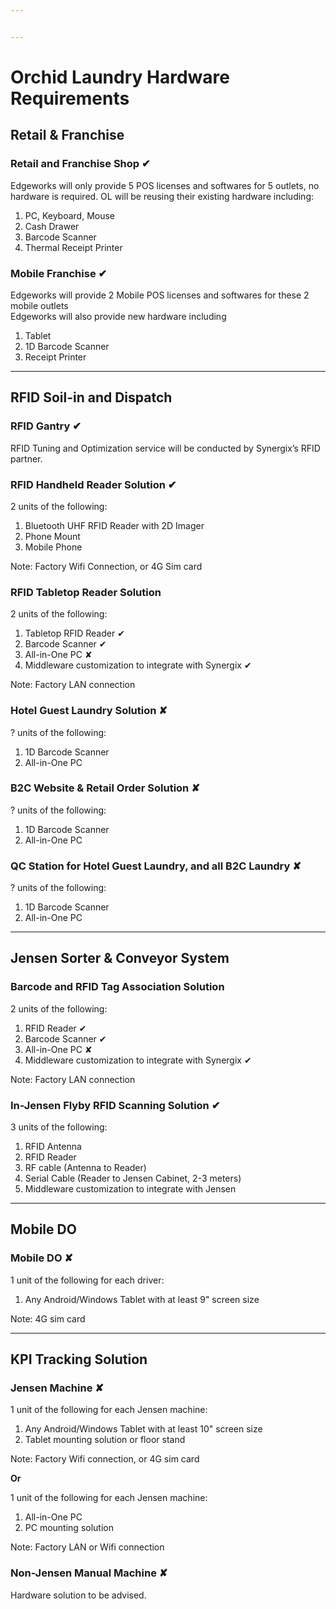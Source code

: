```yaml
---


---
```


<h1 id="orchid-laundry-hardware-requirements">Orchid Laundry Hardware Requirements</h1>
<h2 id="retail--franchise">Retail &amp; Franchise</h2>
<h3 id="retail-and-franchise-shop-✔">Retail and Franchise Shop ✔</h3>
<p>Edgeworks will only provide 5 POS licenses and softwares for 5 outlets, no hardware is required. OL will be reusing their existing hardware including:</p>
<ol>
<li>PC, Keyboard, Mouse</li>
<li>Cash Drawer</li>
<li>Barcode Scanner</li>
<li>Thermal Receipt Printer</li>
</ol>
<h3 id="mobile-franchise-✔">Mobile Franchise ✔</h3>
<p>Edgeworks will provide 2 Mobile POS licenses and softwares for these 2 mobile outlets<br>
Edgeworks will also provide new hardware including</p>
<ol>
<li>Tablet</li>
<li>1D Barcode Scanner</li>
<li>Receipt Printer</li>
</ol>
<hr>
<h2 id="rfid-soil-in-and-dispatch">RFID Soil-in and Dispatch</h2>
<h3 id="rfid-gantry-✔">RFID Gantry ✔</h3>
<p>RFID Tuning and Optimization service will be conducted by Synergix’s RFID partner.</p>
<h3 id="rfid-handheld-reader-solution-✔">RFID Handheld Reader Solution ✔</h3>
<p>2 units of the following:</p>
<ol>
<li>Bluetooth UHF RFID Reader  with 2D Imager</li>
<li>Phone Mount</li>
<li>Mobile Phone</li>
</ol>
<p>Note: Factory Wifi Connection, or 4G Sim card</p>
<h3 id="rfid-tabletop-reader-solution">RFID Tabletop Reader Solution</h3>
<p>2 units of the following:</p>
<ol>
<li>Tabletop RFID Reader ✔</li>
<li>Barcode Scanner ✔</li>
<li>All-in-One PC ✘</li>
<li>Middleware customization to integrate with Synergix ✔</li>
</ol>
<p>Note: Factory LAN connection</p>
<h3 id="hotel-guest-laundry-solution-✘">Hotel Guest Laundry Solution ✘</h3>
<p>? units of the following:</p>
<ol>
<li>1D Barcode Scanner</li>
<li>All-in-One PC</li>
</ol>
<h3 id="b2c-website--retail-order-solution-✘">B2C Website &amp; Retail Order Solution ✘</h3>
<p>? units of the following:</p>
<ol>
<li>1D Barcode Scanner</li>
<li>All-in-One PC</li>
</ol>
<h3 id="qc-station-for-hotel-guest-laundry-and-all-b2c-laundry--✘">QC Station for Hotel Guest Laundry, and all B2C Laundry  ✘</h3>
<p>? units of the following:</p>
<ol>
<li>1D Barcode Scanner</li>
<li>All-in-One PC</li>
</ol>
<hr>
<h2 id="jensen-sorter--conveyor-system">Jensen Sorter &amp; Conveyor System</h2>
<h3 id="barcode-and-rfid-tag-association-solution">Barcode and RFID Tag Association Solution</h3>
<p>2 units of the following:</p>
<ol>
<li>RFID Reader  ✔</li>
<li>Barcode Scanner  ✔</li>
<li>All-in-One PC  ✘</li>
<li>Middleware customization to integrate with Synergix  ✔</li>
</ol>
<p>Note: Factory LAN connection</p>
<h3 id="in-jensen-flyby-rfid-scanning-solution--✔">In-Jensen Flyby RFID Scanning Solution  ✔</h3>
<p>3 units of the following:</p>
<ol>
<li>RFID Antenna</li>
<li>RFID Reader</li>
<li>RF cable (Antenna to Reader)</li>
<li>Serial Cable (Reader to Jensen Cabinet, 2-3 meters)</li>
<li>Middleware customization to integrate with Jensen</li>
</ol>
<hr>
<h2 id="mobile-do">Mobile DO</h2>
<h3 id="mobile-do-✘">Mobile DO ✘</h3>
<p>1 unit of the following for each driver:</p>
<ol>
<li>Any Android/Windows Tablet  with at least 9" screen size</li>
</ol>
<p>Note: 4G sim card</p>
<hr>
<h2 id="kpi-tracking-solution">KPI Tracking Solution</h2>
<h3 id="jensen-machine-✘">Jensen Machine ✘</h3>
<p>1 unit of the following for each Jensen machine:</p>
<ol>
<li>Any Android/Windows Tablet  with at least 10" screen size</li>
<li>Tablet mounting solution or floor stand</li>
</ol>
<p>Note: Factory Wifi connection, or 4G sim card</p>
<p><strong>Or</strong></p>
<p>1 unit of the following for each Jensen machine:</p>
<ol>
<li>All-in-One PC</li>
<li>PC mounting solution</li>
</ol>
<p>Note: Factory LAN or Wifi connection</p>
<h3 id="non-jensen-manual-machine-✘">Non-Jensen Manual Machine ✘</h3>
<p>Hardware solution to be advised.</p>

